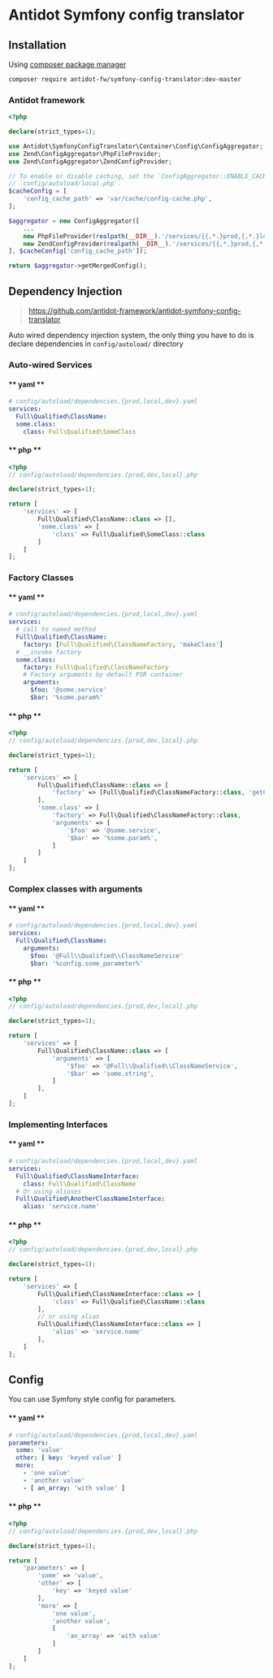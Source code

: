 # Antidot Symfony config translator

## Installation

Using [composer package manager](https://getcomposer.org/download/)

````bash
composer require antidot-fw/symfony-config-translator:dev-master
````

### Antidot framework

````php
<?php

declare(strict_types=1);

use Antidot\SymfonyConfigTranslator\Container\Config\ConfigAggregator;
use Zend\ConfigAggregator\PhpFileProvider;
use Zend\ConfigAggregator\ZendConfigProvider;

// To enable or disable caching, set the `ConfigAggregator::ENABLE_CACHE` boolean in
// `config/autoload/local.php`.
$cacheConfig = [
    'config_cache_path' => 'var/cache/config-cache.php',
];

$aggregator = new ConfigAggregator([
    ...
    new PhpFileProvider(realpath(__DIR__).'/services/{{,*.}prod,{,*.}local,{,*.}dev}.php'),
    new ZendConfigProvider(realpath(__DIR__).'/services/{{,*.}prod,{,*.}local,{,*.}dev}.yaml'),
], $cacheConfig['config_cache_path']);

return $aggregator->getMergedConfig();
````

## Dependency Injection

> https://github.com/antidot-framework/antidot-symfony-config-translator

Auto wired dependency injection system, the only thing you have to do is declare dependencies in `config/autoload/` directory

### Auto-wired Services

<!-- tabs:start -->

#### ** yaml **

````yaml
# config/autoload/dependencies.{prod,local,dev}.yaml
services:
  Full\Qualified\ClassName:  
  some.class:
    class: Full\Qualified\SomeClass

````

#### ** php **

````php
<?php
// config/autoload/dependencies.{prod,dev,local}.php

declare(strict_types=1);

return [
    'services' => [
        Full\Qualified\ClassName::class => [],
        'some.class' => [
            'class' => Full\Qualified\SomeClass::class
        ]
    ]
];
````

<!-- tabs:end -->

### Factory Classes

<!-- tabs:start -->

#### ** yaml **

````yaml
# config/autoload/dependencies.{prod,local,dev}.yaml
services:
  # call to named method
  Full\Qualified\ClassName:  
    factory: [Full\Qualified\ClassNameFactory, 'makeClass']
  # __invoke factory
  some.class:  
    factory: Full\Qualified\ClassNameFactory
    # Factory arguments by default PSR container
    arguments: 
      $foo: '@some.service'
      $bar: '%some.param%'

````

#### ** php **

````php
<?php
// config/autoload/dependencies.{prod,dev,local}.php

declare(strict_types=1);

return [
    'services' => [
        Full\Qualified\ClassName::class => [
            'factory' => [Full\Qualified\ClassNameFactory::class, 'getClass']
        ],
        'some.class' => [
            'factory' => Full\Qualified\ClassNameFactory::class,
            'arguments' => [
                '$foo' => '@some.service',
                '$bar' => '%some.param%',
            ]
        ]
    ]
];
````

<!-- tabs:end -->

### Complex classes with arguments

<!-- tabs:start -->

#### ** yaml **

````yaml
# config/autoload/dependencies.{prod,local,dev}.yaml
services:
  Full\Qualified\ClassName:  
    arguments:
      $foo: '@Full\\Qualified\\ClassNameService'
      $bar: '%config.some_parameter%'

````

#### ** php **

````php
<?php
// config/autoload/dependencies.{prod,dev,local}.php

declare(strict_types=1);

return [
    'services' => [
        Full\Qualified\ClassName::class => [
            'arguments' => [
                '$foo' => '@Full\\Qualified\\ClassNameService',
                '$bar' => 'some.string',
            ]
        ],
    ]
];
````

<!-- tabs:end -->

### Implementing Interfaces

<!-- tabs:start -->

#### ** yaml **

````yaml
# config/autoload/dependencies.{prod,local,dev}.yaml
services:
  Full\Qualified\ClassNameInterface:
    class: Full\Qualified\ClassName
  # Or using aliases
  Full\Qualified\AnotherClassNameInterface:
    alias: 'service.name'
````

#### ** php **

````php
<?php
// config/autoload/dependencies.{prod,dev,local}.php

declare(strict_types=1);

return [
    'services' => [
        Full\Qualified\ClassNameInterface::class => [
            'class' => Full\Qualified\ClassName::class
        ],
        // or using alias
        Full\Qualified\ClassNameInterface::class => [
            'alias' => 'service.name'
        ],
    ]
];
````

<!-- tabs:end -->

## Config

You can use Symfony style config for parameters.

<!-- tabs:start -->

#### ** yaml **

````yaml
# config/autoload/dependencies.{prod,local,dev}.yaml
parameters:
  some: 'value'
  other: [ key: 'keyed value' ]
  more:
    - 'one value'
    - 'another value'
    - [ an_array: 'with value' ]
````

#### ** php **

````php
<?php
// config/autoload/dependencies.{prod,dev,local}.php

declare(strict_types=1);

return [
    'parameters' => [
        'some' => 'value',
        'other' => [
            'key' => 'keyed value'
        ],
        'more' => [
            'one value',
            'another value',
            [
                'an_array' => 'with value'
            ]
        ]    
    ]
];
````

<!-- tabs:end -->

